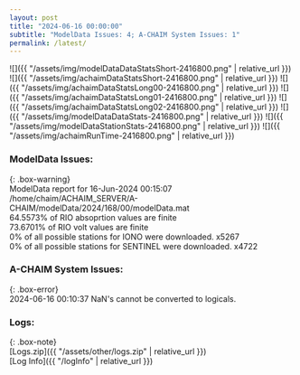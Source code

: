 ```yaml
---
layout: post
title: "2024-06-16 00:00:00"
subtitle: "ModelData Issues: 4; A-CHAIM System Issues: 1"
permalink: /latest/
---
```


![]({{ "/assets/img/modelDataDataStatsShort-2416800.png" | relative_url }})
![]({{ "/assets/img/achaimDataStatsShort-2416800.png" | relative_url }})
![]({{ "/assets/img/achaimDataStatsLong00-2416800.png" | relative_url }})
![]({{ "/assets/img/achaimDataStatsLong01-2416800.png" | relative_url }})
![]({{ "/assets/img/achaimDataStatsLong02-2416800.png" | relative_url }})
![]({{ "/assets/img/modelDataDataStats-2416800.png" | relative_url }})
![]({{ "/assets/img/modelDataStationStats-2416800.png" | relative_url }})
![]({{ "/assets/img/achaimRunTime-2416800.png" | relative_url }})


### ModelData Issues:  
  
{: .box-warning}  
 ModelData report for 16-Jun-2024 00:15:07   
 /home/chaim/ACHAIM_SERVER/A-CHAIM/modelData/2024/168/00/modelData.mat   
 64.5573% of RIO absoprtion values are finite   
 73.6701% of RIO volt values are finite   
 0% of all possible stations for IONO were downloaded. x5267   
 0% of all possible stations for SENTINEL were downloaded. x4722   
  
### A-CHAIM System Issues:  
  
{: .box-error}  
2024-06-16 00:10:37 NaN's cannot be converted to logicals.  

### Logs:  
  
{: .box-note}  
[Logs.zip]({{ "/assets/other/logs.zip" | relative_url }})  
[Log Info]({{ "/logInfo" | relative_url }})  
